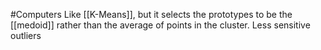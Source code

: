 #Computers 
Like [[K-Means]], but it selects the prototypes to be the [[medoid]] rather than the average of points in the cluster. Less sensitive outliers